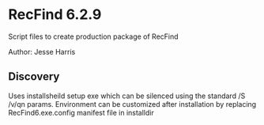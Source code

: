 # RecFind 6.2.9
Script files to create production package of RecFind

Author: Jesse Harris

## Discovery
Uses installsheild setup exe which can be silenced using the standard /S /v/qn params.
Environment can be customized after installation by replacing RecFind6.exe.config manifest file in installdir